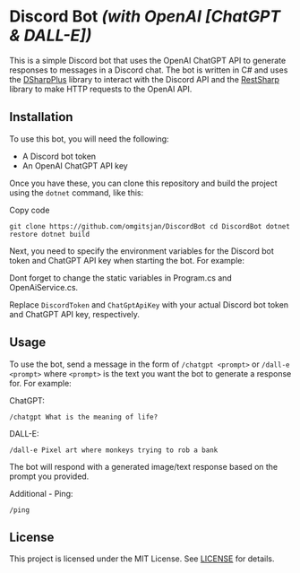 # Discord Bot _(with OpenAI [ChatGPT & DALL-E])_

This is a simple Discord bot that uses the OpenAI ChatGPT API to generate responses to messages in a Discord chat. The bot is written in C# and uses the [DSharpPlus](https://github.com/DSharpPlus/DSharpPlus) library to interact with the Discord API and the [RestSharp](https://github.com/restsharp/RestSharp) library to make HTTP requests to the OpenAI API.

## Installation

To use this bot, you will need the following:

- A Discord bot token
- An OpenAI ChatGPT API key

Once you have these, you can clone this repository and build the project using the `dotnet` command, like this:

Copy code

`git clone https://github.com/omgitsjan/DiscordBot
cd DiscordBot
dotnet restore
dotnet build`

Next, you need to specify the environment variables for the Discord bot token and ChatGPT API key when starting the bot. For example:

Dont forget to change the static variables in Program.cs and OpenAiService.cs.

Replace `DiscordToken` and `ChatGptApiKey` with your actual Discord bot token and ChatGPT API key, respectively.

## Usage

To use the bot, send a message in the form of `/chatgpt <prompt>` or `/dall-e <prompt>` where `<prompt>` is the text you want the bot to generate a response for. For example:

ChatGPT:

`/chatgpt What is the meaning of life?`

DALL-E:

`/dall-e Pixel art where monkeys trying to rob a bank`

The bot will respond with a generated image/text response based on the prompt you provided.

Additional - Ping:

`/ping`

## License

This project is licensed under the MIT License. See [LICENSE](https://github.com/omgitsjan/DiscordBot/blob/main/LICENSE) for details.
